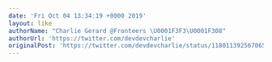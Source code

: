 ```yaml
---
date: 'Fri Oct 04 13:34:19 +0000 2019'
layout: like
authorName: "Charlie Gerard @Fronteers \U0001F3F3️‍\U0001F308"
authorUrl: 'https://twitter.com/devdevcharlie'
originalPost: 'https://twitter.com/devdevcharlie/status/1180113925670658050'
---
```

